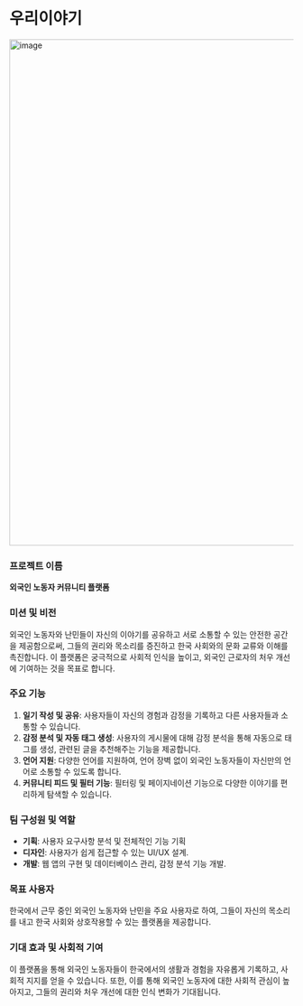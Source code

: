 # 우리이야기
<img width="897" alt="image" src="https://github.com/user-attachments/assets/1f3167ee-1ebc-4666-99ae-8e4d128452b3">

### 프로젝트 이름
**외국인 노동자 커뮤니티 플랫폼**

### 미션 및 비전
외국인 노동자와 난민들이 자신의 이야기를 공유하고 서로 소통할 수 있는 안전한 공간을 제공함으로써, 그들의 권리와 목소리를 증진하고 한국 사회와의 문화 교류와 이해를 촉진합니다. 이 플랫폼은 궁극적으로 사회적 인식을 높이고, 외국인 근로자의 처우 개선에 기여하는 것을 목표로 합니다.

### 주요 기능
1. **일기 작성 및 공유**: 사용자들이 자신의 경험과 감정을 기록하고 다른 사용자들과 소통할 수 있습니다.
2. **감정 분석 및 자동 태그 생성**: 사용자의 게시물에 대해 감정 분석을 통해 자동으로 태그를 생성, 관련된 글을 추천해주는 기능을 제공합니다.
3. **언어 지원**: 다양한 언어를 지원하여, 언어 장벽 없이 외국인 노동자들이 자신만의 언어로 소통할 수 있도록 합니다.
4. **커뮤니티 피드 및 필터 기능**: 필터링 및 페이지네이션 기능으로 다양한 이야기를 편리하게 탐색할 수 있습니다.

### 팀 구성원 및 역할
- **기획**: 사용자 요구사항 분석 및 전체적인 기능 기획
- **디자인**: 사용자가 쉽게 접근할 수 있는 UI/UX 설계.
- **개발**: 웹 앱의 구현 및 데이터베이스 관리, 감정 분석 기능 개발.


### 목표 사용자
한국에서 근무 중인 외국인 노동자와 난민을 주요 사용자로 하여, 그들이 자신의 목소리를 내고 한국 사회와 상호작용할 수 있는 플랫폼을 제공합니다.

### 기대 효과 및 사회적 기여
이 플랫폼을 통해 외국인 노동자들이 한국에서의 생활과 경험을 자유롭게 기록하고, 사회적 지지를 얻을 수 있습니다. 또한, 이를 통해 외국인 노동자에 대한 사회적 관심이 높아지고, 그들의 권리와 처우 개선에 대한 인식 변화가 기대됩니다.
